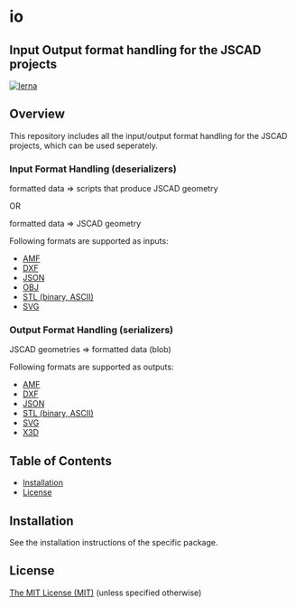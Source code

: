 # io

## Input Output format handling for the JSCAD projects

[![lerna](https://img.shields.io/badge/maintained%20with-lerna-cc00ff.svg)](https://lernajs.io/)

## Overview

This repository includes all the input/output format handling for the JSCAD projects, which can be used seperately.

### Input Format Handling (deserializers)

formatted data => scripts that produce JSCAD geometry

OR

formatted data => JSCAD geometry

Following formats are supported as inputs:
 - [AMF](https://github.com/jscad/io/blob/master/packages/amf-deserializer)
 - [DXF](https://github.com/jscad/io/blob/master/packages/dxf-deserializer)
 - [JSON](https://github.com/jscad/io/blob/master/packages/json-deserializer)
 - [OBJ](https://github.com/jscad/io/blob/master/packages/obj-deserializer)
 - [STL (binary, ASCII)](https://github.com/jscad/io/blob/master/packages/stl-deserializer)
 - [SVG](https://github.com/jscad/io/blob/master/packages/svg-deserializer)

### Output Format Handling (serializers)

JSCAD geometries => formatted data (blob)

Following formats are supported as outputs:
  - [AMF](https://github.com/jscad/io/blob/master/packages/amf-serializer)
  - [DXF](https://github.com/jscad/io/blob/master/packages/dxf-serializer)
  - [JSON](https://github.com/jscad/io/blob/master/packages/json-serializer)
  - [STL (binary, ASCII)](https://github.com/jscad/io/blob/master/packages/stl-serializer)
  - [SVG](https://github.com/jscad/io/blob/master/packages/svg-serializer)
  - [X3D](https://github.com/jscad/io/blob/master/packages/x3d-serializer)

## Table of Contents

- [Installation](#installation)
- [License](#license)

## Installation

See the installation instructions of the specific package.

## License

[The MIT License (MIT)](https://github.com/jscad/io/blob/master/LICENSE)
(unless specified otherwise)
